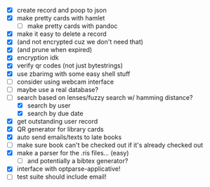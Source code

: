 - [x] create record and poop to json
- [x] make pretty cards with hamlet
    - [ ] make pretty cards with pandoc
- [x] make it easy to delete a record
- [x] \(and not encrypted cuz we don't need that)
- [x] \(and prune when expired)
- [x] encryption idk
- [x] verify qr codes (not just bytestrings)
- [x] use zbarimg with some easy shell stuff
- [ ] consider using webcam interface
- [ ] maybe use a real database?
- [ ] search based on lenses/fuzzy search w/ hamming distance?
    - [x] search by user
    - [x] search by due date
- [x] get outstanding user record
- [x] QR generator for library cards
- [x] auto send emails/texts to late books
- [ ] make sure book can't be checked out if it's already checked out
- [x] make a parser for the .ris files... (easy)
    - [ ] and potentially a bibtex generator?
- [x] interface with optparse-applicative!
- [ ] test suite should include email!
